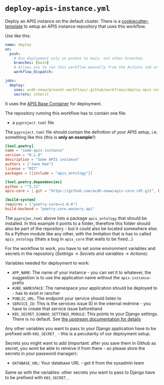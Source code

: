 # `deploy-apis-instance.yml`

Deploy an APIS instance on the default cluster. There is a
[cookiecutter-template](https://github.com/acdh-oeaw/apis-instance-cookiecutter)
to setup an APIS instance repository that uses this workflow.

Use like this:

```yml
name: deploy
on:
  push:
    # Run deployment only on pushes to main, not other branches
    branches: [main]
    # Allows you to run this workflow manually from the Actions tab or through HTTP API
    workflow_dispatch:

jobs:
  deploy:
    uses: acdh-oeaw/prosnet-workflows/.github/workflows/deploy-apis-instance.yml@v0.2.1
    secrets: inherit
```
It uses the [APIS Base Container](https://github.com/acdh-oeaw/apis-base-container/) for deployment.

The repository running this workflow has to contain one file:
* a `pyproject.toml` file 

The `pyproject.toml` file should contain the definition of your APIS setup, i.e. something like this (this is **only an example**!):
```toml
[tool.poetry]
name = "some-apis-instance"
version = "0.1.0"
description = "Some APIS instance"
authors = ["Jane Doe"]
license = "MIT"
packages = [{include = "apis_ontology"}]

[tool.poetry.dependencies]
python = "^3.11"
apis-core = { git = "https://github.com/acdh-oeaw/apis-core-rdf.git", branch = "main"  }

[build-system]
requires = ["poetry-core>=1.0.0"]
build-backend = "poetry.core.masonry.api"
```

The `pyprojec.toml` above lists a package `apis_ontology` that should be
installed. In this example it points to a folder, therefore this folder should
also be part of the repository - but it could also be located somewhere else.
Its a Python module like any other, with the limitation that is has to called
`apis_ontology` (thats a bug in `apis_core` that waits to be fixed...)


For the workflow to work, you have to set some environment variables and secrets in the repository (*Settings* -> *Secrets and variables* -> *Actions*):

Variables needed for deployment to work:
* `APP_NAME`: The name of your instance - you can set it to whatever, the suggestion is to use the application name without the `apis-instance-` prefix
* `KUBE_NAMESPACE`: The namespace your application should be deployed to - has to exist in rancher
* `PUBLIC_URL`: The endpoint your service should listen to
* `SERVICE_ID`: This is the services issue ID in the internal redmine - you have to create that service issue beforehand
* `K8S_SECRET_DJANGO_SETTINGS_MODULE`: This points to your Django settings. There is no default. See [the upstream documentation for details](https://docs.djangoproject.com/en/4.2/topics/settings/#envvar-DJANGO_SETTINGS_MODULE)

Any other variables you want to pass to your Django application have to be prefixed with `K8S_SECRET_` - this is a peculiarity of our deployment setup.

Secrets you might want to add (important: after you save them in Github as secret, you wont be able to retreive it from there - so please store the secrets in your password manager):
* `DATABASE_URL`: Your database URL - get it from the sysadmin team

Same as with the variables: other secrets you want to pass to Django have to be prefixed with `K8S_SECRET_`.
